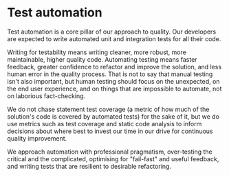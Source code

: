 # Test automation

Test automation is a core pillar of our approach to quality. Our developers are expected to write automated unit and integration tests for all their code.

Writing for testability means writing cleaner, more robust, more maintainable, higher quality code. Automating testing means faster feedback, greater confidence to refactor and improve the solution, and less human error in the quality process. That is not to say that manual testing isn't also important, but human testing should focus on the unexpected, on the end user experience, and on things that are impossible to automate, not on laborious fact-checking.

We do not chase statement test coverage (a metric of how much of the solution's code is covered by automated tests) for the sake of it, but we do use metrics such as test coverage and static code analysis to inform decisions about where best to invest our time in our drive for continuous quality improvement.

We approach automation with professional pragmatism, over-testing the critical and the complicated, optimising for "fail-fast" and useful feedback, and writing tests that are resilient to desirable refactoring.
